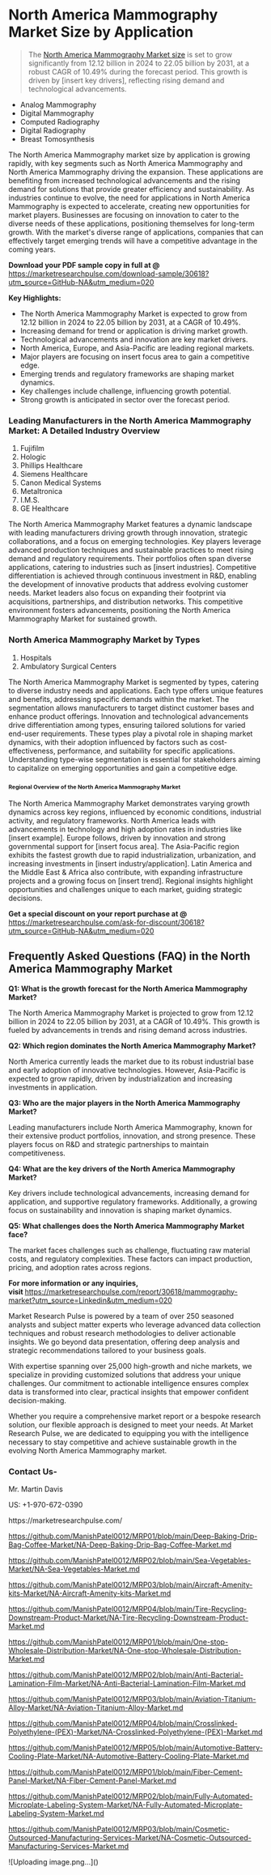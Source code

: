 <h1>North America Mammography Market&nbsp;Size by Application</h1><blockquote><p>The <a href="https://marketresearchpulse.com/download-sample/30618?utm_source=GitHub-NA&amp;utm_medium=020">North America Mammography Market size</a> is set to grow significantly from 12.12 billion in 2024 to 22.05 billion by 2031, at a robust CAGR of 10.49% during the forecast period. This growth is driven by [insert key drivers], reflecting rising demand and technological advancements.</p></blockquote><ul><li>Analog Mammography <li> Digital Mammography <li> Computed Radiography <li> Digital Radiography <li> Breast Tomosynthesis</li></ul><p>The North America Mammography market size by application is growing rapidly, with key segments such as North America Mammography and North America Mammography driving the expansion. These applications are benefiting from increased technological advancements and the rising demand for solutions that provide greater efficiency and sustainability. As industries continue to evolve, the need for applications in North America Mammography is expected to accelerate, creating new opportunities for market players. Businesses are focusing on innovation to cater to the diverse needs of these applications, positioning themselves for long-term growth. With the market's diverse range of applications, companies that can effectively target emerging trends will have a competitive advantage in the coming years.</p><p><strong>Download your PDF sample copy in full at @ </strong><a href="https://marketresearchpulse.com/download-sample/30618?utm_source=GitHub-NA&amp;utm_medium=020">https://marketresearchpulse.com/download-sample/30618?utm_source=GitHub-NA&amp;utm_medium=020</a></p><p><strong>Key Highlights: </strong></p><ul><li>The North America Mammography Market is expected to grow from 12.12 billion in 2024 to 22.05 billion by 2031, at a CAGR of 10.49%.</li><li>Increasing demand for trend or application is driving market growth.</li><li>Technological advancements and innovation are key market drivers.</li><li>North America, Europe, and Asia-Pacific are leading regional markets.</li><li>Major players are focusing on insert focus area to gain a competitive edge.</li><li>Emerging trends and regulatory frameworks are shaping market dynamics.</li><li>Key challenges include challenge, influencing growth potential.</li><li>Strong growth is anticipated in sector over the forecast period.</li></ul><h3>Leading Manufacturers in the North America Mammography Market: A Detailed Industry Overview</h3><ol><li>Fujifilm</li><li>Hologic</li><li>Phillips Healthcare</li><li>Siemens Healthcare</li><li>Canon Medical Systems</li><li>Metaltronica</li><li>I.M.S.</li><li>GE Healthcare</li></ol><div class="flex max-w-full flex-col flex-grow"><div class="min-h-8 text-message flex w-full flex-col items-end gap-2 whitespace-normal break-words [.text-message+&amp;]:mt-5" dir="auto" data-message-author-role="assistant" data-message-id="fd8432e4-4910-450d-b182-61b7bfb0a01f" data-message-model-slug="gpt-4o"><div class="flex w-full flex-col gap-1 empty:hidden first:pt-[3px]"><div class="markdown prose w-full break-words dark:prose-invert light"><p>The North America Mammography Market features a dynamic landscape with leading manufacturers driving growth through innovation, strategic collaborations, and a focus on emerging technologies. Key players leverage advanced production techniques and sustainable practices to meet rising demand and regulatory requirements. Their portfolios often span diverse applications, catering to industries such as [insert industries]. Competitive differentiation is achieved through continuous investment in R&amp;D, enabling the development of innovative products that address evolving customer needs. Market leaders also focus on expanding their footprint via acquisitions, partnerships, and distribution networks. This competitive environment fosters advancements, positioning the North America Mammography Market for sustained growth.</p></div></div></div></div><h3>North America Mammography Market by Types</h3><ol><li>Hospitals <li> Ambulatory Surgical Centers</li></ol><div class="flex max-w-full flex-col flex-grow"><div class="min-h-8 text-message flex w-full flex-col items-end gap-2 whitespace-normal break-words [.text-message+&amp;]:mt-5" dir="auto" data-message-author-role="assistant" data-message-id="084470be-0bb7-4664-bddf-5156b4f41249" data-message-model-slug="gpt-4o-mini"><div class="flex w-full flex-col gap-1 empty:hidden first:pt-[3px]"><div class="markdown prose w-full break-words dark:prose-invert light"><p>The North America Mammography Market is segmented by types, catering to diverse industry needs and applications. Each type offers unique features and benefits, addressing specific demands within the market. The segmentation allows manufacturers to target distinct customer bases and enhance product offerings. Innovation and technological advancements drive differentiation among types, ensuring tailored solutions for varied end-user requirements. These types play a pivotal role in shaping market dynamics, with their adoption influenced by factors such as cost-effectiveness, performance, and suitability for specific applications. Understanding type-wise segmentation is essential for stakeholders aiming to capitalize on emerging opportunities and gain a competitive edge.</p></div></div></div></div><h3><span style="font-size: 11px;">Regional Overview of the North America Mammography Market</span></h3><div class="flex max-w-full flex-col flex-grow"><div class="min-h-8 text-message flex w-full flex-col items-end gap-2 whitespace-normal break-words [.text-message+&amp;]:mt-5" dir="auto" data-message-author-role="assistant" data-message-id="e9038762-ce64-4e30-91c9-9bd413514231" data-message-model-slug="gpt-4o-mini"><div class="flex w-full flex-col gap-1 empty:hidden first:pt-[3px]"><div class="markdown prose w-full break-words dark:prose-invert light"><p>The North America Mammography Market demonstrates varying growth dynamics across key regions, influenced by economic conditions, industrial activity, and regulatory frameworks. North America leads with advancements in technology and high adoption rates in industries like [insert example]. Europe follows, driven by innovation and strong governmental support for [insert focus area]. The Asia-Pacific region exhibits the fastest growth due to rapid industrialization, urbanization, and increasing investments in [insert industry/application]. Latin America and the Middle East &amp; Africa also contribute, with expanding infrastructure projects and a growing focus on [insert trend]. Regional insights highlight opportunities and challenges unique to each market, guiding strategic decisions.</p></div></div></div></div><p><strong>Get a special discount on your report purchase at @ </strong><a href="https://marketresearchpulse.com/ask-for-discount/30618?utm_source=GitHub-NA&amp;utm_medium=020">https://marketresearchpulse.com/ask-for-discount/30618?utm_source=GitHub-NA&amp;utm_medium=020</a></p><h2>Frequently Asked Questions (FAQ) in the North America Mammography Market</h2><p><strong>Q1: What is the growth forecast for the North America Mammography Market?</strong></p><p>The North America Mammography Market is projected to grow from 12.12 billion in 2024 to 22.05 billion by 2031, at a CAGR of 10.49%. This growth is fueled by advancements in trends and rising demand across industries.</p><p><strong>Q2: Which region dominates the North America Mammography Market?</strong></p><p>North America currently leads the market due to its robust industrial base and early adoption of innovative technologies. However, Asia-Pacific is expected to grow rapidly, driven by industrialization and increasing investments in application.</p><p><strong>Q3: Who are the major players in the North America Mammography Market?</strong></p><p>Leading manufacturers include North America Mammography, known for their extensive product portfolios, innovation, and strong presence. These players focus on R&amp;D and strategic partnerships to maintain competitiveness.</p><p><strong>Q4: What are the key drivers of the North America Mammography Market?</strong></p><p>Key drivers include technological advancements, increasing demand for application, and supportive regulatory frameworks. Additionally, a growing focus on sustainability and innovation is shaping market dynamics.</p><p><strong>Q5: What challenges does the North America Mammography Market face?</strong></p><p>The market faces challenges such as challenge, fluctuating raw material costs, and regulatory complexities. These factors can impact production, pricing, and adoption rates across regions.</p><p><strong>For more information or any inquiries, visit&nbsp;</strong><a href="https://marketresearchpulse.com/report/30618/mammography-market?utm_source=Linkedin&utm_medium=020">https://marketresearchpulse.com/report/30618/mammography-market?utm_source=Linkedin&utm_medium=020</a></p><p>Market Research Pulse is powered by a team of over 250 seasoned analysts and subject matter experts who leverage advanced data collection techniques and robust research methodologies to deliver actionable insights. We go beyond data presentation, offering deep analysis and strategic recommendations tailored to your business goals.</p><p>With expertise spanning over 25,000 high-growth and niche markets, we specialize in providing customized solutions that address your unique challenges. Our commitment to actionable intelligence ensures complex data is transformed into clear, practical insights that empower confident decision-making.</p><p>Whether you require a comprehensive market report or a bespoke research solution, our flexible approach is designed to meet your needs. At Market Research Pulse, we are dedicated to equipping you with the intelligence necessary to stay competitive and achieve sustainable growth in the evolving North America Mammography market.</p><h3><strong>Contact Us-</strong></h3><p>Mr. Martin Davis</p><p>US: +1-970-672-0390</p><p>https://marketresearchpulse.com/</p><p><a href="https://github.com/ManishPatel0012/MRP01/blob/main/Deep-Baking-Drip-Bag-Coffee-Market/NA-Deep-Baking-Drip-Bag-Coffee-Market.md">https://github.com/ManishPatel0012/MRP01/blob/main/Deep-Baking-Drip-Bag-Coffee-Market/NA-Deep-Baking-Drip-Bag-Coffee-Market.md</a></p><p><a href="https://github.com/ManishPatel0012/MRP02/blob/main/Sea-Vegetables-Market/NA-Sea-Vegetables-Market.md">https://github.com/ManishPatel0012/MRP02/blob/main/Sea-Vegetables-Market/NA-Sea-Vegetables-Market.md</a></p><p><a href="https://github.com/ManishPatel0012/MRP03/blob/main/Aircraft-Amenity-kits-Market/NA-Aircraft-Amenity-kits-Market.md">https://github.com/ManishPatel0012/MRP03/blob/main/Aircraft-Amenity-kits-Market/NA-Aircraft-Amenity-kits-Market.md</a></p><p><a href="https://github.com/ManishPatel0012/MRP04/blob/main/Tire-Recycling-Downstream-Product-Market/NA-Tire-Recycling-Downstream-Product-Market.md">https://github.com/ManishPatel0012/MRP04/blob/main/Tire-Recycling-Downstream-Product-Market/NA-Tire-Recycling-Downstream-Product-Market.md</a></p><p><a href="https://github.com/ManishPatel0012/MRP01/blob/main/One-stop-Wholesale-Distribution-Market/NA-One-stop-Wholesale-Distribution-Market.md">https://github.com/ManishPatel0012/MRP01/blob/main/One-stop-Wholesale-Distribution-Market/NA-One-stop-Wholesale-Distribution-Market.md</a></p><p><a href="https://github.com/ManishPatel0012/MRP02/blob/main/Anti-Bacterial-Lamination-Film-Market/NA-Anti-Bacterial-Lamination-Film-Market.md">https://github.com/ManishPatel0012/MRP02/blob/main/Anti-Bacterial-Lamination-Film-Market/NA-Anti-Bacterial-Lamination-Film-Market.md</a></p><p><a href="https://github.com/ManishPatel0012/MRP03/blob/main/Aviation-Titanium-Alloy-Market/NA-Aviation-Titanium-Alloy-Market.md">https://github.com/ManishPatel0012/MRP03/blob/main/Aviation-Titanium-Alloy-Market/NA-Aviation-Titanium-Alloy-Market.md</a></p><p><a href="https://github.com/ManishPatel0012/MRP04/blob/main/Crosslinked-Polyethylene-(PEX)-Market/NA-Crosslinked-Polyethylene-(PEX)-Market.md">https://github.com/ManishPatel0012/MRP04/blob/main/Crosslinked-Polyethylene-(PEX)-Market/NA-Crosslinked-Polyethylene-(PEX)-Market.md</a></p><p><a href="https://github.com/ManishPatel0012/MRP05/blob/main/Automotive-Battery-Cooling-Plate-Market/NA-Automotive-Battery-Cooling-Plate-Market.md">https://github.com/ManishPatel0012/MRP05/blob/main/Automotive-Battery-Cooling-Plate-Market/NA-Automotive-Battery-Cooling-Plate-Market.md</a></p><p><a href="https://github.com/ManishPatel0012/MRP01/blob/main/Fiber-Cement-Panel-Market/NA-Fiber-Cement-Panel-Market.md">https://github.com/ManishPatel0012/MRP01/blob/main/Fiber-Cement-Panel-Market/NA-Fiber-Cement-Panel-Market.md</a></p><p><a href="https://github.com/ManishPatel0012/MRP02/blob/main/Fully-Automated-Microplate-Labeling-System-Market/NA-Fully-Automated-Microplate-Labeling-System-Market.md">https://github.com/ManishPatel0012/MRP02/blob/main/Fully-Automated-Microplate-Labeling-System-Market/NA-Fully-Automated-Microplate-Labeling-System-Market.md</a></p><p><a href="https://github.com/ManishPatel0012/MRP03/blob/main/Cosmetic-Outsourced-Manufacturing-Services-Market/NA-Cosmetic-Outsourced-Manufacturing-Services-Market.md">https://github.com/ManishPatel0012/MRP03/blob/main/Cosmetic-Outsourced-Manufacturing-Services-Market/NA-Cosmetic-Outsourced-Manufacturing-Services-Market.md</a></p>
![Uploading image.png…]()
